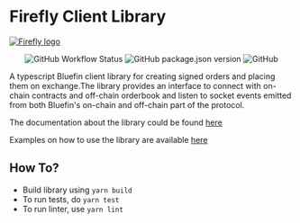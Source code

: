 # Firefly Client Library

[<img alt="Firefly logo" src="https://raw.githubusercontent.com/fireflyprotocol/firefly_exchange_client/main/res/banner.png" />](#)

<div align="center">

![GitHub Workflow Status](https://img.shields.io/github/actions/workflow/status/fireflyprotocol/firefly-client/publish_to_npm.yml)
![GitHub package.json version](https://img.shields.io/github/package-json/v/fireflyprotocol/firefly-client)
![GitHub](https://img.shields.io/github/license/fireflyprotocol/firefly-client)

</div>

A typescript Bluefin client library for creating signed orders and placing them on exchange.The library provides an interface to connect with on-chain contracts and off-chain orderbook and listen to socket events emitted from both Bluefin's on-chain and off-chain part of the protocol.

The documentation about the library could be found [here](https://docs.firefly.exchange)

Examples on how to use the library are available [here](https://github.com/fireflyprotocol/FireflyClient/tree/main/examples)

## How To?

- Build library using `yarn build`
- To run tests, do `yarn test`
- To run linter, use `yarn lint`

